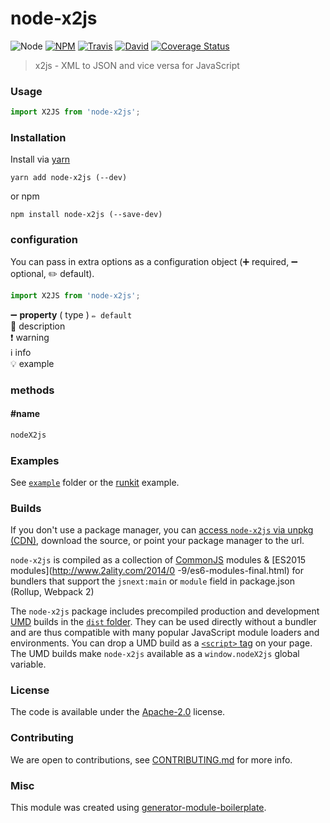 # node-x2js

![Node](https://img.shields.io/node/v/node-x2js.svg?style=flat-square)
[![NPM](https://img.shields.io/npm/v/node-x2js.svg?style=flat-square)](https://www.npmjs.com/package/node-x2js)
[![Travis](https://img.shields.io/travis/liuy97/node-x2js/master.svg?style=flat-square)](https://travis-ci.org/liuy97/node-x2js)
[![David](https://img.shields.io/david/liuy97/node-x2js.svg?style=flat-square)](https://david-dm.org/liuy97/node-x2js)
[![Coverage Status](https://img.shields.io/coveralls/liuy97/node-x2js.svg?style=flat-square)](https://coveralls.io/github/liuy97/node-x2js)

> x2js - XML to JSON and vice versa for JavaScript

### Usage

```js
import X2JS from 'node-x2js';

```

### Installation

Install via [yarn](https://github.com/yarnpkg/yarn)

	yarn add node-x2js (--dev)

or npm

	npm install node-x2js (--save-dev)


### configuration

You can pass in extra options as a configuration object (➕ required, ➖ optional, ✏️ default).

```js
import X2JS from 'node-x2js';

```

➖ **property** ( type ) ` ✏️ default `
<br/> 📝 description
<br/> ❗️ warning
<br/> ℹ️ info
<br/> 💡 example

### methods

#### #name

```js
nodeX2js

```

### Examples

See [`example`](example/script.js) folder or the [runkit](https://runkit.com/liuy97/node-x2js) example.

### Builds

If you don't use a package manager, you can [access `node-x2js` via unpkg (CDN)](https://unpkg.com/node-x2js/), download the source, or point your package manager to the url.

`node-x2js` is compiled as a collection of [CommonJS](http://webpack.github.io/docs/commonjs.html) modules & [ES2015 modules](http://www.2ality.com/2014/0
  -9/es6-modules-final.html) for bundlers that support the `jsnext:main` or `module` field in package.json (Rollup, Webpack 2)

The `node-x2js` package includes precompiled production and development [UMD](https://github.com/umdjs/umd) builds in the [`dist` folder](https://unpkg.com/node-x2js/dist/). They can be used directly without a bundler and are thus compatible with many popular JavaScript module loaders and environments. You can drop a UMD build as a [`<script>` tag](https://unpkg.com/node-x2js) on your page. The UMD builds make `node-x2js` available as a `window.nodeX2js` global variable.

### License

The code is available under the [Apache-2.0](LICENSE) license.

### Contributing

We are open to contributions, see [CONTRIBUTING.md](CONTRIBUTING.md) for more info.

### Misc

This module was created using [generator-module-boilerplate](https://github.com/duivvv/generator-module-boilerplate).
